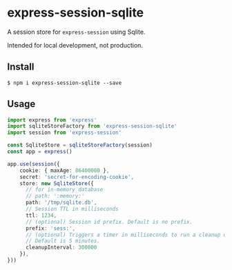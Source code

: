 # express-session-sqlite

A session store for `express-session` using Sqlite.

Intended for local development, not production.

<!-- TOC -->

## Install

`$ npm i express-session-sqlite --save`

## Usage

```typescript
import express from 'express'
import sqliteStoreFactory from 'express-session-sqlite'
import session from 'express-session'

const SqliteStore = sqliteStoreFactory(session)
const app = express()

app.use(session({
    cookie: { maxAge: 86400000 },
    secret: 'secret-for-encoding-cookie',
    store: new SqliteStore({
      // for in-memory database
      // path: ':memory:'
      path: '/tmp/sqlite.db',
      // Session TTL in milliseconds
      ttl: 1234,
      // (optional) Session id prefix. Default is no prefix.
      prefix: 'sess:',
      // (optional) Triggers a timer in milliseconds to run a cleanup on expired session rows.
      // Default is 5 minutes.
      cleanupInterval: 300000
    }),
}))
```
